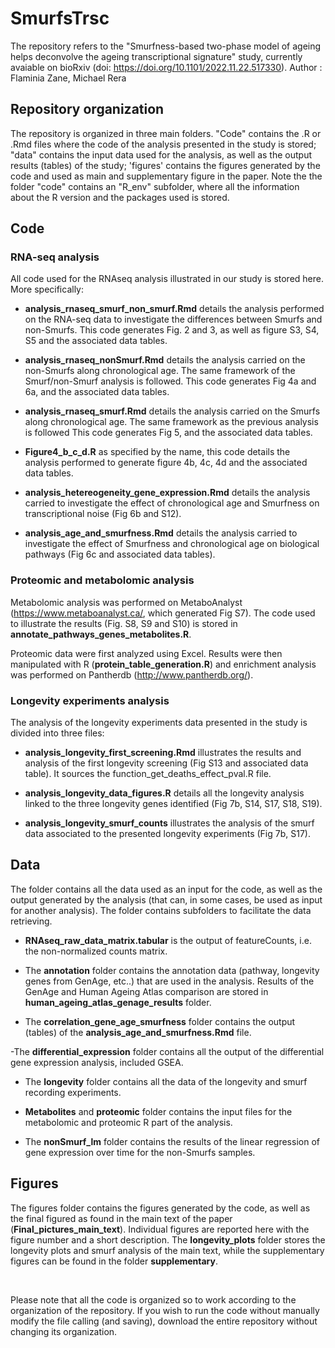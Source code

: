 # SmurfsTrsc

The repository refers to the "Smurfness-based two-phase model of ageing helps deconvolve the ageing transcriptional signature" study, currently avaiable on bioRxiv (doi: https://doi.org/10.1101/2022.11.22.517330).
Author : Flaminia Zane, Michael Rera

## Repository organization

The repository is organized in three main folders. "Code" contains the .R or .Rmd files where the code of the analysis presented in the study is stored; "data" contains the input data used for the analysis, as well as the output results (tables) of the study; 'figures' contains the figures generated by the code and used as main and supplementary figure in the paper. Note the the folder "code" contains an "R_env" subfolder, where all the information about the R version and the packages used is stored. 

## Code 

### RNA-seq analysis

All code used for the RNAseq analysis illustrated in our study is stored here. More specifically:

- **analysis_rnaseq_smurf_non_smurf.Rmd** details the analysis performed on the RNA-seq data to investigate the differences between Smurfs and non-Smurfs. This code generates Fig. 2 and 3, as well as figure S3, S4, S5 and the associated data tables.

- **analysis_rnaseq_nonSmurf.Rmd** details the analysis carried on the non-Smurfs along chronological age. The same framework of the Smurf/non-Smurf analysis is followed. This code generates Fig 4a and 6a, and the associated data tables.

- **analysis_rnaseq_smurf.Rmd** details the analysis carried on the Smurfs along chronological age. The same framework as the previous analysis is followed This code generates Fig 5, and the associated data tables.

- **Figure4_b_c_d.R** as specified by the name, this code details the analysis performed to generate figure 4b, 4c, 4d and the associated data tables.

- **analysis_hetereogeneity_gene_expression.Rmd** details the analysis carried to investigate the effect of chronological age and Smurfness on transcriptional noise (Fig 6b and S12).



- **analysis_age_and_smurfness.Rmd** details the analysis carried to investigate the effect of Smurfness and chronological age on biological pathways (Fig 6c and associated data tables).

### Proteomic and metabolomic analysis

Metabolomic analysis was performed on MetaboAnalyst (https://www.metaboanalyst.ca/, which generated Fig S7). The code used to illustrate the results (Fig. S8, S9 and S10) is stored in **annotate_pathways_genes_metabolites.R**.

Proteomic data were first analyzed using Excel. Results were then manipulated with R (**protein_table_generation.R**) and enrichment analysis was performed on Pantherdb (http://www.pantherdb.org/).


### Longevity experiments analysis
The analysis of the longevity experiments data presented in the study is divided into three files:

- **analysis_longevity_first_screening.Rmd** illustrates the results and analysis of the first longevity screening (Fig S13 and associated data table). It sources the function_get_deaths_effect_pval.R file.

- **analysis_longevity_data_figures.R**  details all the longevity analysis linked to the three longevity genes identified (Fig 7b, S14, S17, S18, S19).

- **analysis_longevity_smurf_counts** illustrates the analysis of the smurf data associated to the presented longevity experiments (Fig 7b, S17).


## Data

The folder contains all the data used as an input for the code, as well as the output generated by the analysis (that can, in some cases, be used as input for another analysis). The folder contains subfolders to facilitate the data retrieving.

- **RNAseq_raw_data_matrix.tabular** is the output of featureCounts, i.e. the non-normalized counts matrix.

- The **annotation** folder contains the annotation data (pathway, longevity genes from GenAge, etc..) that are used in the analysis. Results of the GenAge and Human Ageing Atlas comparison are stored in **human_ageing_atlas_genage_results** folder.

- The **correlation_gene_age_smurfness** folder contains the output (tables) of the **analysis_age_and_smurfness.Rmd** file.

-The **differential_expression** folder contains all the output of the differential gene expression analysis, included GSEA.

- The **longevity** folder contains all the data of the longevity and smurf recording experiments.

- **Metabolites** and **proteomic** folder contains the input files for the metabolomic and proteomic R part of the analysis.

- The **nonSmurf_lm** folder contains the results of the linear regression of gene expression over time for the non-Smurfs samples.



## Figures

The figures folder contains the figures generated by the code, as well as the final figured as found in the main text of the paper (**Final_pictures_main_text**). Individual figures are reported here with the figure number and a short description. The **longevity_plots** folder stores the longevity plots and smurf analysis of the main text, while the supplementary figures can be found in the folder **supplementary**.


<br/>

Please note that all the code is organized so to work according to the organization of the repository. If you wish to run the code without manually modify the file calling (and saving), download the entire repository without changing its organization.


